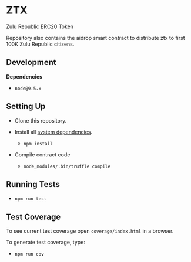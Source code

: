 # ZTX

Zulu Republic ERC20 Token

Repository also contains the aidrop smart contract to distribute ztx to first 100K Zulu Republic citizens.

## Development

**Dependencies**

-   `node@9.5.x`

## Setting Up

-   Clone this repository.

-   Install all [system dependencies](#development).

    -   `npm install`

-   Compile contract code

    -   `node_modules/.bin/truffle compile`

## Running Tests

-   `npm run test`

## Test Coverage

To see current test coverage open `coverage/index.html` in a browser.

To generate test coverage, type:

-   `npm run cov`
